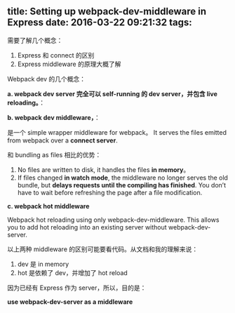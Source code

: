 title: Setting up webpack-dev-middleware in Express
date: 2016-03-22 09:21:32
tags:
---

需要了解几个概念：

1. Express 和 connect 的区别
2. Express middleware 的原理大概了解

Webpack dev 的几个概念：

**a. webpack dev server 完全可以 self-running 的 dev server，并包含 live reloading。**：

**b. webpack dev middleware，**：

是一个 simple wrapper middleware for webpack。 It serves the files emitted from webpack over a **connect server**.

和 bundling as files 相比的优势：

1. No files are written to disk, it handles the files **in memory**。
2. If files changed **in watch mode**, the middleware no longer serves the old bundle, but **delays requests until the compiling has finished**. You don’t have to wait before refreshing the page after a file modification.

**c. webpack hot middleware**

Webpack hot reloading using only webpack-dev-middleware. This allows you to add hot reloading into an existing server without webpack-dev-server.

以上两种 middleware 的区别可能要看代码。从文档和我的理解来说：

1. dev 是 in memory
2. hot 是依赖了 dev，并增加了 hot reload

因为已经有 Express 作为 server，所以，目的是：

**use webpack-dev-server as a middleware**


